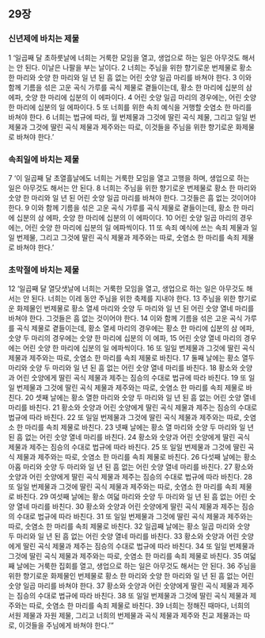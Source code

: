 ## 29장
### 신년제에 바치는 제물
1 ‘일곱째 달 초하룻날에 너희는 거룩한 모임을 열고, 생업으로 하는 일은 아무것도 해서는 안 된다. 이날은 나팔을 부는 날이다.
2 너희는 주님을 위한 향기로운 번제물로 황소 한 마리와 숫양 한 마리와 일 년 된 흠 없는 어린 숫양 일곱 마리를 바쳐야 한다.
3 이와 함께 기름을 섞은 고운 곡식 가루를 곡식 제물로 곁들이는데, 황소 한 마리에 십분의 삼 에파, 숫양 한 마리에 십분의 이 에파이다.
4 어린 숫양 일곱 마리의 경우에는, 어린 숫양 한 마리에 십분의 일 에파이다.
5 또 너희를 위한 속죄 예식을 거행할 숫염소 한 마리를 바쳐야 한다.
6 너희는 법규에 따라, 월 번제물과 그것에 딸린 곡식 제물, 그리고 일일 번제물과 그것에 딸린 곡식 제물과 제주와는 따로, 이것들을 주님을 위한 향기로운 화제물로 바쳐야 한다.’
### 속죄일에 바치는 제물
7 ‘이 일곱째 달 초열흘날에도 너희는 거룩한 모임을 열고 고행을 하며, 생업으로 하는 일은 아무것도 해서는 안 된다.
8 너희는 주님을 위한 향기로운 번제물로 황소 한 마리와 숫양 한 마리와 일 년 된 어린 숫양 일곱 마리를 바쳐야 한다. 그것들은 흠 없는 것이어야 한다.
9 이와 함께 기름을 섞은 고운 곡식 가루를 곡식 제물로 곁들이는데, 황소 한 마리에 십분의 삼 에파, 숫양 한 마리에 십분의 이 에파이다.
10 어린 숫양 일곱 마리의 경우에는, 어린 숫양 한 마리에 십분의 일 에파씩이다.
11 또 속죄 예식에 쓰는 속죄 제물과 일일 번제물, 그리고 그것에 딸린 곡식 제물과 제주와는 따로, 숫염소 한 마리를 속죄 제물로 바쳐야 한다.’
### 초막절에 바치는 제물
12 ‘일곱째 달 열닷샛날에 너희는 거룩한 모임을 열고, 생업으로 하는 일은 아무것도 해서는 안 된다. 너희는 이레 동안 주님을 위한 축제를 지내야 한다.
13 주님을 위한 향기로운 화제물인 번제물로 황소 열세 마리와 숫양 두 마리와 일 년 된 어린 숫양 열네 마리를 바쳐야 한다. 그것들은 흠 없는 것이어야 한다.
14 이와 함께 기름을 섞은 고운 곡식 가루를 곡식 제물로 곁들이는데, 황소 열세 마리의 경우에는 황소 한 마리에 십분의 삼 에파, 숫양 두 마리의 경우에는 숫양 한 마리에 십분의 이 에파,
15 어린 숫양 열네 마리의 경우에는 어린 숫양 한 마리에 십분의 일 에파씩이다.
16 또 일일 번제물과 그것에 딸린 곡식 제물과 제주와는 따로, 숫염소 한 마리를 속죄 제물로 바친다.
17 둘째 날에는 황소 열두 마리와 숫양 두 마리와 일 년 된 흠 없는 어린 숫양 열네 마리를 바친다.
18 황소와 숫양과 어린 숫양에게 딸린 곡식 제물과 제주는 짐승의 수대로 법규에 따라 바친다.
19 또 일일 번제물과 그것에 딸린 곡식 제물과 제주와는 따로, 숫염소 한 마리를 속죄 제물로 바친다.
20 셋째 날에는 황소 열한 마리와 숫양 두 마리와 일 년 된 흠 없는 어린 숫양 열네 마리를 바친다.
21 황소와 숫양과 어린 숫양에게 딸린 곡식 제물과 제주는 짐승의 수대로 법규에 따라 바친다.
22 또 일일 번제물과 그것에 딸린 곡식 제물과 제주와는 따로, 숫염소 한 마리를 속죄 제물로 바친다.
23 넷째 날에는 황소 열 마리와 숫양 두 마리와 일 년 된 흠 없는 어린 숫양 열네 마리를 바친다.
24 황소와 숫양과 어린 숫양에게 딸린 곡식 제물과 제주는 짐승의 수대로 법규에 따라 바친다.
25 또 일일 번제물과 그것에 딸린 곡식 제물과 제주와는 따로, 숫염소 한 마리를 속죄 제물로 바친다.
26 다섯째 날에는 황소 아홉 마리와 숫양 두 마리와 일 년 된 흠 없는 어린 숫양 열네 마리를 바친다.
27 황소와 숫양과 어린 숫양에게 딸린 곡식 제물과 제주는 짐승의 수대로 법규에 따라 바친다.
28 또 일일 번제물과 그것에 딸린 곡식 제물과 제주와는 따로, 숫염소 한 마리를 속죄 제물로 바친다.
29 여섯째 날에는 황소 여덟 마리와 숫양 두 마리와 일 년 된 흠 없는 어린 숫양 열네 마리를 바친다.
30 황소와 숫양과 어린 숫양에게 딸린 곡식 제물과 제주는 짐승의 수대로 법규에 따라 바친다.
31 또 일일 번제물과 그것에 딸린 곡식 제물과 제주와는 따로, 숫염소 한 마리를 속죄 제물로 바친다.
32 일곱째 날에는 황소 일곱 마리와 숫양 두 마리와 일 년 된 흠 없는 어린 숫양 열네 마리를 바친다.
33 황소와 숫양과 어린 숫양에게 딸린 곡식 제물과 제주는 짐승의 수대로 법규에 따라 바친다.
34 또 일일 번제물과 그것에 딸린 곡식 제물과 제주와는 따로, 숫염소 한 마리를 속죄 제물로 바친다.
35 여덟째 날에는 거룩한 집회를 열고, 생업으로 하는 일은 아무것도 해서는 안 된다.
36 주님을 위한 향기로운 화제물인 번제물로 황소 한 마리와 숫양 한 마리와 일 년 된 흠 없는 어린 숫양 일곱 마리를 바쳐야 한다.
37 황소와 숫양과 어린 숫양에게 딸린 곡식 제물과 제주는 짐승의 수대로 법규에 따라 바친다.
38 또 일일 번제물과 그것에 딸린 곡식 제물과 제주와는 따로, 숫염소 한 마리를 속죄 제물로 바친다.
39 너희는 정해진 때마다, 너희의 서원 제물과 자원 제물, 그리고 너희의 번제물과 곡식 제물과 제주와 친교 제물과는 따로, 이것들을 주님에게 바쳐야 한다.’”
